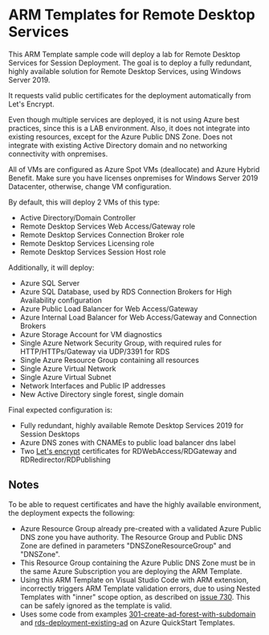 # ARM Templates for Remote Desktop Services

This ARM Template sample code will deploy a lab for Remote Desktop Services for Session Deployment. The goal is to deploy a fully redundant, highly available solution for Remote Desktop Services, using Windows Server 2019.

It requests valid public certificates for the deployment automatically from Let's Encrypt.

Even though multiple services are deployed, it is not using Azure best practices, since this is a LAB environment. Also, it does not integrate into existing resources, except for the Azure Public DNS Zone. Does not integrate with existing Active Directory domain and no networking connectivity with onpremises.

All of VMs are configured as Azure Spot VMs (deallocate) and Azure Hybrid Benefit. Make sure you have licenses onpremises for Windows Server 2019 Datacenter, otherwise, change VM configuration.

By default, this will deploy 2 VMs of this type:

- Active Directory/Domain Controller
- Remote Desktop Services Web Access/Gateway role
- Remote Desktop Services Connection Broker role
- Remote Desktop Services Licensing role
- Remote Desktop Services Session Host role

Additionally, it will deploy:

- Azure SQL Server
- Azure SQL Database, used by RDS Connection Brokers for High Availability configuration
- Azure Public Load Balancer for Web Access/Gateway
- Azure Internal Load Balancer for Web Access/Gateway and Connection Brokers
- Azure Storage Account for VM diagnostics
- Single Azure Network Security Group, with required rules for HTTP/HTTPs/Gateway via UDP/3391 for RDS
- Single Azure Resource Group containing all resources
- Single Azure Virtual Network
- Single Azure Virtual Subnet
- Network Interfaces and Public IP addresses
- New Active Directory single forest, single domain

Final expected configuration is:

- Fully redundant, highly available Remote Desktop Services 2019 for Session Desktops
- Azure DNS zones with CNAMEs to public load balancer dns label
- Two [Let's encrypt](https://letsencrypt.org/) certificates for RDWebAccess/RDGateway and RDRedirector/RDPublishing

## Notes

To be able to request certificates and have the highly available environment, the deployment expects the following:

- Azure Resource Group already pre-created with a validated Azure Public DNS zone you have authority. The Resource Group and Public DNS Zone are defined in parameters "DNSZoneResourceGroup" and "DNSZone".
- This Resource Group containing the Azure Public DNS Zone must be in the same Azure Subscription you are deploying the ARM Template.
- Using this ARM Template on Visual Studio Code with ARM extension, incorrectly triggers ARM Template validation errors, due to using Nested Templates with "inner" scope option, as described on [issue 730](https://github.com/microsoft/vscode-azurearmtools/issues/730). This can be safely ignored as the template is valid.
- Uses some code from examples [301-create-ad-forest-with-subdomain](https://github.com/Azure/azure-quickstart-templates/tree/master/301-create-ad-forest-with-subdomain) and [rds-deployment-existing-ad](https://github.com/Azure/azure-quickstart-templates/tree/master/rds-deployment-existing-ad) on Azure QuickStart Templates.